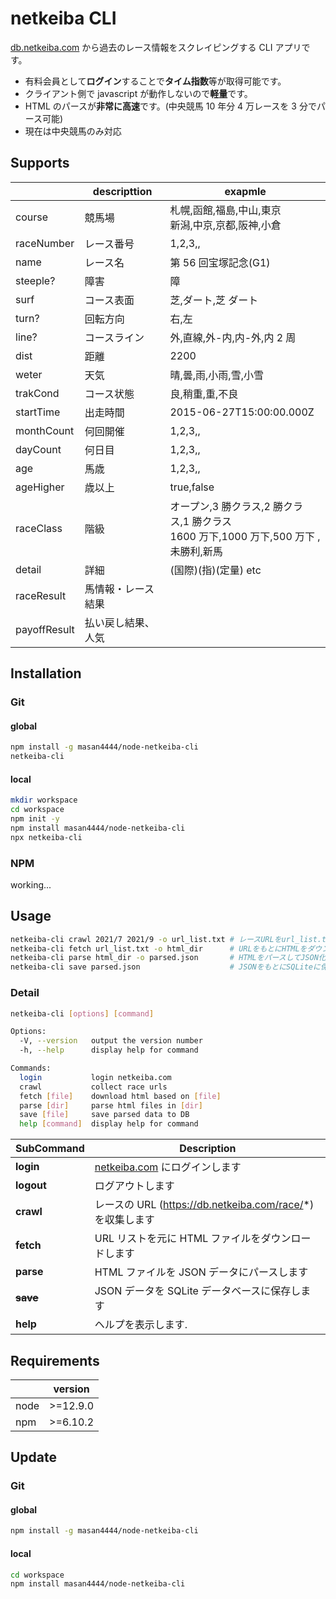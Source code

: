 # netkeiba CLI

[db.netkeiba.com](https://db.netkeiba.com) から過去のレース情報をスクレイピングする CLI アプリです。

- 有料会員として**ログイン**することで**タイム指数**等が取得可能です。
- クライアント側で javascript が動作しないので**軽量**です。
- HTML のパースが**非常に高速**です。(中央競馬 10 年分 4 万レースを 3 分でパース可能)
- 現在は中央競馬のみ対応

## Supports

|              | descripttion       | exapmle                                                                                |
| ------------ | ------------------ | -------------------------------------------------------------------------------------- |
| course       | 競馬場             | 札幌,函館,福島,中山,東京<br>新潟,中京,京都,阪神,小倉                                   |
| raceNumber   | レース番号         | 1,2,3,,                                                                                |
| name         | レース名           | 第 56 回宝塚記念(G1)                                                                   |
| steeple?     | 障害               | 障                                                                                     |
| surf         | コース表面         | 芝,ダート,芝 ダート                                                                    |
| turn?        | 回転方向           | 右,左                                                                                  |
| line?        | コースライン       | 外,直線,外-内,内-外,内 2 周                                                            |
| dist         | 距離               | 2200                                                                                   |
| weter        | 天気               | 晴,曇,雨,小雨,雪,小雪                                                                  |
| trakCond     | コース状態         | 良,稍重,重,不良                                                                        |
| startTime    | 出走時間           | 2015-06-27T15:00:00.000Z                                                               |
| monthCount   | 何回開催           | 1,2,3,,                                                                                |
| dayCount     | 何日目             | 1,2,3,,                                                                                |
| age          | 馬歳               | 1,2,3,,                                                                                |
| ageHigher    | 歳以上             | true,false                                                                             |
| raceClass    | 階級               | オープン,3 勝クラス,2 勝クラス,1 勝クラス<br>1600 万下,1000 万下,500 万下 ,未勝利,新馬 |
| detail       | 詳細               | (国際)(指)(定量) etc                                                                   |
| raceResult   | 馬情報・レース結果 |                                                                                        |
| payoffResult | 払い戻し結果、人気 |                                                                                        |

## Installation

### Git

#### global

```bash
npm install -g masan4444/node-netkeiba-cli
netkeiba-cli
```

#### local

```bash
mkdir workspace
cd workspace
npm init -y
npm install masan4444/node-netkeiba-cli
npx netkeiba-cli
```

### NPM

working...

## Usage

```bash
netkeiba-cli crawl 2021/7 2021/9 -o url_list.txt # レースURLをurl_list.txtにダウンロード
netkeiba-cli fetch url_list.txt -o html_dir      # URLをもとにHTMLをダウンロード
netkeiba-cli parse html_dir -o parsed.json       # HTMLをパースしてJSON化
netkeiba-cli save parsed.json                    # JSONをもとにSQLiteに保存
```

### Detail

```bash
netkeiba-cli [options] [command]

Options:
  -V, --version   output the version number
  -h, --help      display help for command

Commands:
  login           login netkeiba.com
  crawl           collect race urls
  fetch [file]    download html based on [file]
  parse [dir]     parse html files in [dir]
  save [file]     save parsed data to DB
  help [command]  display help for command
```

| SubCommand   | Description                                                                     |
| ------------ | ------------------------------------------------------------------------------- |
| **login**    | [netkeiba.com](https://regist.netkeiba.com/account/?pid=login) にログインします |
| **logout**   | ログアウトします                                                                |
| **crawl**    | レースの URL (https://db.netkeiba.com/race/*) を収集します                      |
| **fetch**    | URL リストを元に HTML ファイルをダウンロードします                              |
| **parse**    | HTML ファイルを JSON データにパースします                                       |
| **~~save~~** | JSON データを SQLite データベースに保存します                                   |
| **help**     | ヘルプを表示します.                                                             |

## Requirements

|      | version  |
| ---- | -------- |
| node | >=12.9.0 |
| npm  | >=6.10.2 |

## Update

### Git

#### global

```bash
npm install -g masan4444/node-netkeiba-cli
```

#### local

```bash
cd workspace
npm install masan4444/node-netkeiba-cli
```
